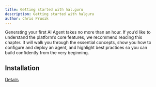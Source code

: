```yaml
---
title: Getting started with hal.guru
description: Getting started with halguru
author: Chris Prusik
---
```


Generating your first AI Agent takes no more than an hour. 
If you’d like to understand the platform’s core features, we recommend reading this chapter. 
It will walk you through the essential concepts, show you how to configure and deploy an agent, 
and highlight best practices so you can build confidently from the very beginning.

## Installation

[Details](../installation/index.md)
